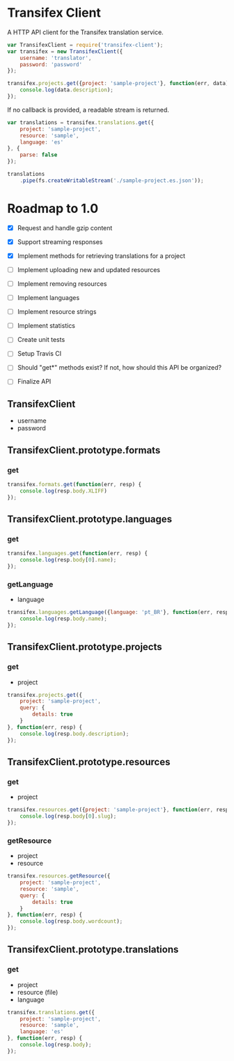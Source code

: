 # Transifex Client

A HTTP API client for the Transifex translation service.

```javascript
var TransifexClient = require('transifex-client');
var transifex = new TransifexClient({
	username: 'translator',
	password: 'password'
});

transifex.projects.get({project: 'sample-project'}, function(err, data) {
	console.log(data.description);
});
```

If no callback is provided, a readable stream is returned.

```javascript
var translations = transifex.translations.get({
	project: 'sample-project',
	resource: 'sample',
	language: 'es'
}, {
	parse: false
});

translations
	.pipe(fs.createWritableStream('./sample-project.es.json'));
```

# Roadmap to 1.0

- [x] Request and handle gzip content
- [x] Support streaming responses
- [x] Implement methods for retrieving translations for a project
- [ ] Implement uploading new and updated resources
- [ ] Implement removing resources
- [ ] Implement languages
- [ ] Implement resource strings
- [ ] Implement statistics
- [ ] Create unit tests
- [ ] Setup Travis CI
- [ ] Should "get*" methods exist? If not, how should this API be organized?
- [ ] Finalize API


## TransifexClient

* username
* password


## TransifexClient.prototype.formats

### get

```javascript
transifex.formats.get(function(err, resp) {
	console.log(resp.body.XLIFF)
});
```

## TransifexClient.prototype.languages

### get

```javascript
transifex.languages.get(function(err, resp) {
	console.log(resp.body[0].name);
});
```

### getLanguage

* language

```javascript
transifex.languages.getLanguage({language: 'pt_BR'}, function(err, resp) {
	console.log(resp.body.name);
});
```

## TransifexClient.prototype.projects

### get

* project

```javascript
transifex.projects.get({
	project: 'sample-project',
	query: {
		details: true
	}
}, function(err, resp) {
	console.log(resp.body.description);
});
```


## TransifexClient.prototype.resources

### get

* project

```javascript
transifex.resources.get({project: 'sample-project'}, function(err, resp) {
	console.log(resp.body[0].slug);
});
```

### getResource

* project
* resource

```javascript
transifex.resources.getResource({
	project: 'sample-project',
	resource: 'sample',
	query: {
		details: true
	}
}, function(err, resp) {
	console.log(resp.body.wordcount);
});
```

## TransifexClient.prototype.translations

### get

* project
* resource (file)
* language

```javascript
transifex.translations.get({
	project: 'sample-project',
	resource: 'sample',
	language: 'es'
}, function(err, resp) {
	console.log(resp.body);
});
```
